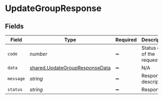# UpdateGroupResponse


## Fields

| Field                                                                            | Type                                                                             | Required                                                                         | Description                                                                      |
| -------------------------------------------------------------------------------- | -------------------------------------------------------------------------------- | -------------------------------------------------------------------------------- | -------------------------------------------------------------------------------- |
| `code`                                                                           | *number*                                                                         | :heavy_minus_sign:                                                               | Status code of the request.                                                      |
| `data`                                                                           | [shared.UpdateGroupResponseData](../../models/shared/updategroupresponsedata.md) | :heavy_minus_sign:                                                               | N/A                                                                              |
| `message`                                                                        | *string*                                                                         | :heavy_minus_sign:                                                               | Response description.                                                            |
| `status`                                                                         | *string*                                                                         | :heavy_minus_sign:                                                               | Response                                                                         |